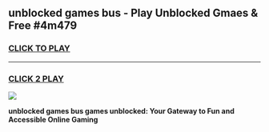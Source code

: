 
## unblocked games bus - Play Unblocked Gmaes & Free #4m479
<h3>
<a href="https://premium.freeplayer.one?title=unblocked_games_bus&ref=03M">CLICK TO PLAY</a></h3>
<hr>

<h3>
<a href="https://premium.freeplayer.one?title=unblocked_games_bus&ref=03M">CLICK 2 PLAY</a>
  
</h3>

<a href="https://premium.freeplayer.one?title=unblocked_games_bus&ref=03M"><img src="https://clearcache.store/games.png"></a>


**unblocked games bus games unblocked: Your Gateway to Fun and Accessible Online Gaming**
